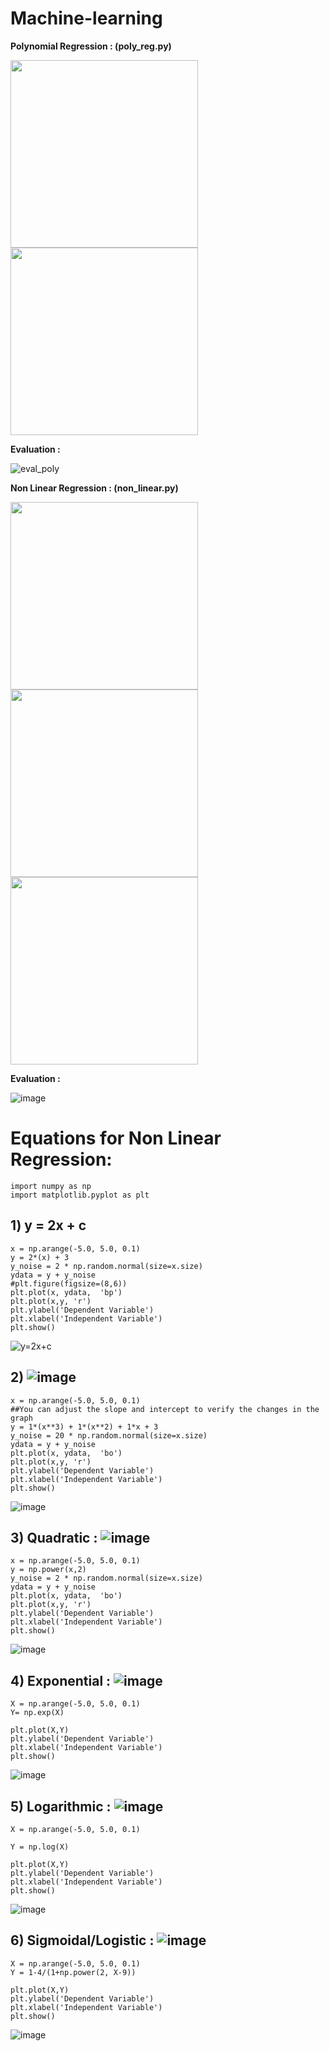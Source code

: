 # Machine-learning
**Polynomial Regression : (poly_reg.py)**

<img src="https://user-images.githubusercontent.com/45902447/148652849-fb701427-6449-4ae1-9809-1dfb5b7382f9.png" width="300" height="300"><img src="https://user-images.githubusercontent.com/45902447/148652900-b4b70808-8548-45b8-ab94-1c655dc3bf88.png" width="300" height="300">


**Evaluation :**

![eval_poly](https://user-images.githubusercontent.com/45902447/148652871-855f6725-4c21-407d-b7e2-e82c813514da.PNG)

**Non Linear Regression : (non_linear.py)**

<img src="https://user-images.githubusercontent.com/45902447/148679307-0d8d94eb-a007-43b7-acae-56d18876fcdf.png" width="300" height="300"><img src="https://user-images.githubusercontent.com/45902447/148679334-e4f6bdae-a82a-4ef5-8d26-6c6f6aa67f51.png" width="300" height="300"><img src="https://user-images.githubusercontent.com/45902447/148679373-cae919f3-fa7a-4d9f-aa8e-4b86e601dd41.png" width="300" height="300">

**Evaluation :**

![image](https://user-images.githubusercontent.com/45902447/148679446-47d4dee9-824e-4110-9dbf-8dbfc660e4b7.png)

# Equations for Non Linear Regression:
  ```
  import numpy as np
  import matplotlib.pyplot as plt
```
## 1) y = 2x + c
```
x = np.arange(-5.0, 5.0, 0.1)
y = 2*(x) + 3
y_noise = 2 * np.random.normal(size=x.size)
ydata = y + y_noise
#plt.figure(figsize=(8,6))
plt.plot(x, ydata,  'bp')
plt.plot(x,y, 'r') 
plt.ylabel('Dependent Variable')
plt.xlabel('Independent Variable')
plt.show()
```
![y=2x+c](https://user-images.githubusercontent.com/45902447/148675603-65129483-12a3-4021-ba69-1fa09f8c1811.PNG)

## 2) ![image](https://user-images.githubusercontent.com/45902447/148676038-789c49be-7cc0-4ee7-b231-1fbdaa5d101c.png)
```
x = np.arange(-5.0, 5.0, 0.1)
##You can adjust the slope and intercept to verify the changes in the graph
y = 1*(x**3) + 1*(x**2) + 1*x + 3
y_noise = 20 * np.random.normal(size=x.size)
ydata = y + y_noise
plt.plot(x, ydata,  'bo')
plt.plot(x,y, 'r') 
plt.ylabel('Dependent Variable')
plt.xlabel('Independent Variable')
plt.show()
```
![image](https://user-images.githubusercontent.com/45902447/148676094-ad3da418-15e4-4eb7-90f7-849bff311373.png)
## 3) Quadratic : ![image](https://user-images.githubusercontent.com/45902447/148676129-fbb72db8-72db-455d-9318-1adaf738fdad.png)
```
x = np.arange(-5.0, 5.0, 0.1)
y = np.power(x,2)
y_noise = 2 * np.random.normal(size=x.size)
ydata = y + y_noise
plt.plot(x, ydata,  'bo')
plt.plot(x,y, 'r') 
plt.ylabel('Dependent Variable')
plt.xlabel('Independent Variable')
plt.show()
```
![image](https://user-images.githubusercontent.com/45902447/148676161-55b44b2b-564f-4674-9d0a-a1b18c794b1d.png)
## 4) Exponential : ![image](https://user-images.githubusercontent.com/45902447/148676192-0989dbd3-287d-4080-8a6c-6fdccd79392a.png)
```
X = np.arange(-5.0, 5.0, 0.1)
Y= np.exp(X)

plt.plot(X,Y) 
plt.ylabel('Dependent Variable')
plt.xlabel('Independent Variable')
plt.show()
```
![image](https://user-images.githubusercontent.com/45902447/148676200-92f13205-b957-4f9b-aead-28ab9ff45b99.png)
## 5) Logarithmic : ![image](https://user-images.githubusercontent.com/45902447/148676224-caaa2fc3-ac16-4220-92fd-1f486c763b63.png)
```
X = np.arange(-5.0, 5.0, 0.1)

Y = np.log(X)

plt.plot(X,Y) 
plt.ylabel('Dependent Variable')
plt.xlabel('Independent Variable')
plt.show()
```
![image](https://user-images.githubusercontent.com/45902447/148676245-b8b8a877-571d-4822-8ed4-cfd97ebdd78c.png)
## 6) Sigmoidal/Logistic : ![image](https://user-images.githubusercontent.com/45902447/148676272-e059ae62-98e2-48de-ae14-f17e12f65e6d.png)

```
X = np.arange(-5.0, 5.0, 0.1)
Y = 1-4/(1+np.power(2, X-9))

plt.plot(X,Y) 
plt.ylabel('Dependent Variable')
plt.xlabel('Independent Variable')
plt.show()
```
![image](https://user-images.githubusercontent.com/45902447/148676338-313e2efe-7cb2-4fc3-94ca-5fd10599e034.png)
